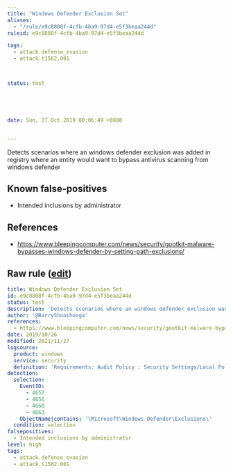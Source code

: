 ```yaml
---
title: "Windows Defender Exclusion Set"
aliases:
  - "/rule/e9c8808f-4cfb-4ba9-97d4-e5f3beaa244d"
ruleid: e9c8808f-4cfb-4ba9-97d4-e5f3beaa244d

tags:
  - attack.defense_evasion
  - attack.t1562.001



status: test





date: Sun, 27 Oct 2019 00:06:49 +0800


---
```


Detects scenarios where an windows defender exclusion was added in registry where an entity would want to bypass antivirus scanning from windows defender

<!--more-->


## Known false-positives

* Intended inclusions by administrator



## References

* https://www.bleepingcomputer.com/news/security/gootkit-malware-bypasses-windows-defender-by-setting-path-exclusions/


## Raw rule ([edit](https://github.com/SigmaHQ/sigma/edit/master/rules/windows/builtin/security/win_defender_bypass.yml))
```yaml
title: Windows Defender Exclusion Set
id: e9c8808f-4cfb-4ba9-97d4-e5f3beaa244d
status: test
description: 'Detects scenarios where an windows defender exclusion was added in registry where an entity would want to bypass antivirus scanning from windows defender'
author: '@BarryShooshooga'
references:
  - https://www.bleepingcomputer.com/news/security/gootkit-malware-bypasses-windows-defender-by-setting-path-exclusions/
date: 2019/10/26
modified: 2021/11/27
logsource:
  product: windows
  service: security
  definition: 'Requirements: Audit Policy : Security Settings/Local Policies/Audit Policy, Registry System Access Control (SACL): Auditing/User'
detection:
  selection:
    EventID:
      - 4657
      - 4656
      - 4660
      - 4663
    ObjectName|contains: '\Microsoft\Windows Defender\Exclusions\'
  condition: selection
falsepositives:
  - Intended inclusions by administrator
level: high
tags:
  - attack.defense_evasion
  - attack.t1562.001

```
